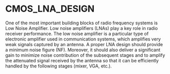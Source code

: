 # CMOS_LNA_DESIGN
One of the most important building blocks of radio frequency systems is Low Noise Amplifier. Low noise amplifiers (LNAs) play a key role in radio receiver performance. The low noise amplifier is a particular type of electronic amplifier used in communication systems, which amplifies very weak signals captured by an antenna. A proper LNA design should provide a minimum noise figure (NF). Moreover, it should also deliver a significant gain to minimize noise contribution of the subsequent stages and to amplify the attenuated signal received by the antenna so that it can be efficiently handled by the following stages (mixer, VGA, etc.).
